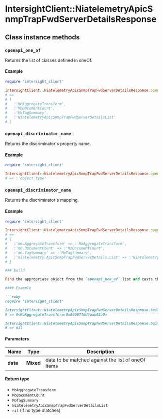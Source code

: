 # IntersightClient::NiatelemetryApicSnmpTrapFwdServerDetailsResponse

## Class instance methods

### `openapi_one_of`

Returns the list of classes defined in oneOf.

#### Example

```ruby
require 'intersight_client'

IntersightClient::NiatelemetryApicSnmpTrapFwdServerDetailsResponse.openapi_one_of
# =>
# [
#   :'MoAggregateTransform',
#   :'MoDocumentCount',
#   :'MoTagSummary',
#   :'NiatelemetryApicSnmpTrapFwdServerDetailsList'
# ]
```

### `openapi_discriminator_name`

Returns the discriminator's property name.

#### Example

```ruby
require 'intersight_client'

IntersightClient::NiatelemetryApicSnmpTrapFwdServerDetailsResponse.openapi_discriminator_name
# => :'object_type'
```

### `openapi_discriminator_name`

Returns the discriminator's mapping.

#### Example

```ruby
require 'intersight_client'

IntersightClient::NiatelemetryApicSnmpTrapFwdServerDetailsResponse.openapi_discriminator_mapping
# =>
# {
#   :'mo.AggregateTransform' => :'MoAggregateTransform',
#   :'mo.DocumentCount' => :'MoDocumentCount',
#   :'mo.TagSummary' => :'MoTagSummary',
#   :'niatelemetry.ApicSnmpTrapFwdServerDetails.List' => :'NiatelemetryApicSnmpTrapFwdServerDetailsList'
# }

### build

Find the appropriate object from the `openapi_one_of` list and casts the data into it.

#### Example

```ruby
require 'intersight_client'

IntersightClient::NiatelemetryApicSnmpTrapFwdServerDetailsResponse.build(data)
# => #<MoAggregateTransform:0x00007fdd4aab02a0>

IntersightClient::NiatelemetryApicSnmpTrapFwdServerDetailsResponse.build(data_that_doesnt_match)
# => nil
```

#### Parameters

| Name | Type | Description |
| ---- | ---- | ----------- |
| **data** | **Mixed** | data to be matched against the list of oneOf items |

#### Return type

- `MoAggregateTransform`
- `MoDocumentCount`
- `MoTagSummary`
- `NiatelemetryApicSnmpTrapFwdServerDetailsList`
- `nil` (if no type matches)

